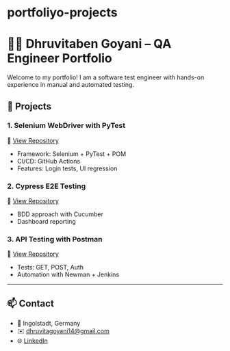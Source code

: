 # portfoliyo-projects
# 👩‍💻 Dhruvitaben Goyani – QA Engineer Portfolio

Welcome to my portfolio! I am a software test engineer with hands-on experience in manual and automated testing.

## 🧪 Projects

### 1. Selenium WebDriver with PyTest
🔗 [View Repository](https://github.com/yourusername/test-automation-selenium)  
- Framework: Selenium + PyTest + POM  
- CI/CD: GitHub Actions  
- Features: Login tests, UI regression

### 2. Cypress E2E Testing
🔗 [View Repository](https://github.com/yourusername/cypress-e2e-tests)  
- BDD approach with Cucumber  
- Dashboard reporting

### 3. API Testing with Postman
🔗 [View Repository](https://github.com/yourusername/api-testing-postman)  
- Tests: GET, POST, Auth  
- Automation with Newman + Jenkins

---

## 📫 Contact
- 📍 Ingolstadt, Germany  
- ✉️ dhruvitagoyani14@gmail.com  
- 🌐 [LinkedIn](https://linkedin.com/in/yourprofile)

